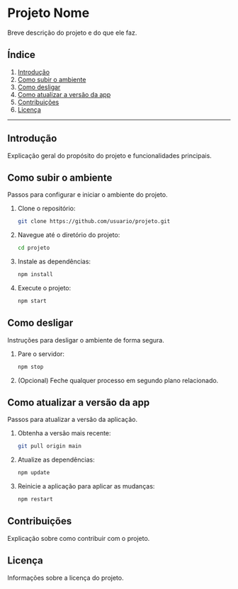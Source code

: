 # Projeto Nome

Breve descrição do projeto e do que ele faz.

## Índice

1. [Introdução](#introducao)
2. [Como subir o ambiente](#como-subir-o-ambiente)
3. [Como desligar](#como-desligar)
4. [Como atualizar a versão da app](#como-atualizar-a-versao-da-app)
5. [Contribuições](#contribuicoes)
6. [Licença](#licenca)

---

## Introdução

Explicação geral do propósito do projeto e funcionalidades principais.

## Como subir o ambiente

Passos para configurar e iniciar o ambiente do projeto.

1. Clone o repositório:
   ```bash
   git clone https://github.com/usuario/projeto.git
   ```
2. Navegue até o diretório do projeto:
   ```bash
   cd projeto
   ```
3. Instale as dependências:
   ```bash
   npm install
   ```
4. Execute o projeto:
   ```bash
   npm start
   ```

## Como desligar

Instruções para desligar o ambiente de forma segura.

1. Pare o servidor:
   ```bash
   npm stop
   ```
2. (Opcional) Feche qualquer processo em segundo plano relacionado.

## Como atualizar a versão da app

Passos para atualizar a versão da aplicação.

1. Obtenha a versão mais recente:
   ```bash
   git pull origin main
   ```
2. Atualize as dependências:
   ```bash
   npm update
   ```
3. Reinicie a aplicação para aplicar as mudanças:
   ```bash
   npm restart
   ```

## Contribuições

Explicação sobre como contribuir com o projeto.

## Licença

Informações sobre a licença do projeto.
